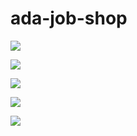 # ada-job-shop

![](https://i.imgur.com/hUtA1ox.png)

![](https://i.imgur.com/W2c5tDy.png)

![](https://i.imgur.com/96fHSlI.png)

![](https://i.imgur.com/lp90O61.png)

![](https://i.imgur.com/FUmZVoK.png)
